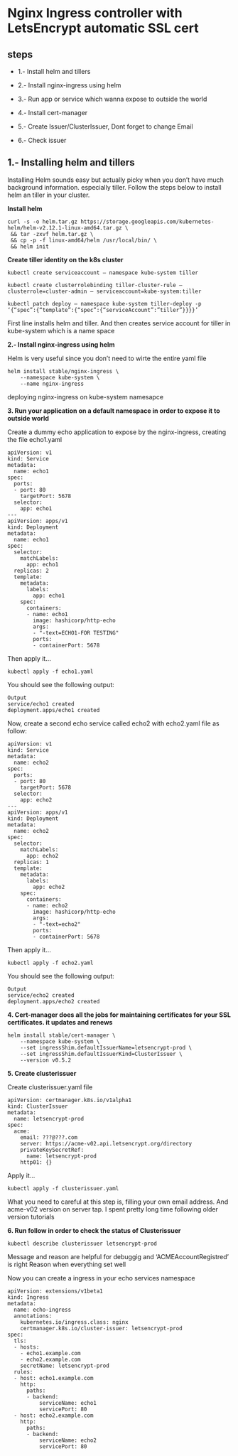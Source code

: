 # **Nginx Ingress controller with LetsEncrypt automatic SSL cert**

## steps

* 1.- Install helm and tillers

* 2.- Install nginx-ingress using helm

* 3.- Run app or service which wanna expose to outside the world

* 4.- Install cert-manager

* 5.- Create Issuer/ClusterIssuer, Dont forget to change Email

* 6.- Check issuer


## 1.- Installing helm and tillers

Installing Helm sounds easy but actually picky when you don’t have much background information. especially tiller. Follow the steps below to install helm an tiller in your cluster.

**Install helm**

```
curl -s -o helm.tar.gz https://storage.googleapis.com/kubernetes-helm/helm-v2.12.1-linux-amd64.tar.gz \
 && tar -zxvf helm.tar.gz \
 && cp -p -f linux-amd64/helm /usr/local/bin/ \
 && helm init
```

 **Create tiller identity on the k8s cluster**

```
kubectl create serviceaccount — namespace kube-system tiller

kubectl create clusterrolebinding tiller-cluster-rule — clusterrole=cluster-admin — serviceaccount=kube-system:tiller

kubectl patch deploy — namespace kube-system tiller-deploy -p ‘{“spec”:{“template”:{“spec”:{“serviceAccount”:”tiller”}}}}’
```
First line installs helm and tiller. And then creates service account for tiller in kube-system which is a name space


**2.- Install nginx-ingress using helm**

Helm is very useful since you don’t need to wirte the entire yaml file

```
helm install stable/nginx-ingress \
    --namespace kube-system \
    --name nginx-ingress
```
deploying nginx-ingress on kube-system namesapce


**3. Run your application on a default namespace in order to expose it to outside world**

Create a dummy echo application to expose by the nginx-ingress, creating the file echo1.yaml

```
apiVersion: v1
kind: Service
metadata:
  name: echo1
spec:
  ports:
  - port: 80
    targetPort: 5678
  selector:
    app: echo1
---
apiVersion: apps/v1
kind: Deployment
metadata:
  name: echo1
spec:
  selector:
    matchLabels:
      app: echo1
  replicas: 2
  template:
    metadata:
      labels:
        app: echo1
    spec:
      containers:
      - name: echo1
        image: hashicorp/http-echo
        args:
        - "-text=ECHO1-FOR TESTING"
        ports:
        - containerPort: 5678
```
Then apply it...

```
kubectl apply -f echo1.yaml
```
You should see the following output:

```
Output
service/echo1 created
deployment.apps/echo1 created
```

Now, create a second echo service called echo2 with echo2.yaml file as follow:

```
apiVersion: v1
kind: Service
metadata:
  name: echo2
spec:
  ports:
  - port: 80
    targetPort: 5678
  selector:
    app: echo2
---
apiVersion: apps/v1
kind: Deployment
metadata:
  name: echo2
spec:
  selector:
    matchLabels:
      app: echo2
  replicas: 1
  template:
    metadata:
      labels:
        app: echo2
    spec:
      containers:
      - name: echo2
        image: hashicorp/http-echo
        args:
        - "-text=echo2"
        ports:
        - containerPort: 5678
```

Then apply it...

```
kubectl apply -f echo2.yaml
```
You should see the following output:

```
Output
service/echo2 created
deployment.apps/echo2 created
```


**4. Cert-manager does all the jobs for maintaining certificates for your SSL certificates. it updates and renews**

```
helm install stable/cert-manager \
    --namespace kube-system \
    --set ingressShim.defaultIssuerName=letsencrypt-prod \
    --set ingressShim.defaultIssuerKind=ClusterIssuer \
    --version v0.5.2
```


**5. Create clusterissuer**

Create clusterissuer.yaml file

```
apiVersion: certmanager.k8s.io/v1alpha1
kind: ClusterIssuer
metadata:
  name: letsencrypt-prod
spec:
  acme:
    email: ???@???.com
    server: https://acme-v02.api.letsencrypt.org/directory
    privateKeySecretRef:
      name: letsencrypt-prod
    http01: {}
```
Apply it...

```
kubectl apply -f clusterissuer.yaml
```

What you need to careful at this step is, filling your own email address. And acme-v02 version on server tap. I spent pretty long time following older version tutorials


**6. Run follow in order to check the status of Clusterissuer**

```
kubectl describe clusterissuer letsencrypt-prod
```

Message and reason are helpful for debuggig and ‘ACMEAccountRegistred’ is right Reason when everything set well

Now you can create a ingress in your echo services namespace

```
apiVersion: extensions/v1beta1
kind: Ingress
metadata:
  name: echo-ingress
  annotations:  
    kubernetes.io/ingress.class: nginx
    certmanager.k8s.io/cluster-issuer: letsencrypt-prod
spec:
  tls:
  - hosts:
    - echo1.example.com
    - echo2.example.com
    secretName: letsencrypt-prod
  rules:
  - host: echo1.example.com
    http:
      paths:
      - backend:
          serviceName: echo1
          servicePort: 80
  - host: echo2.example.com
    http:
      paths:
      - backend:
          serviceName: echo2
          servicePort: 80
```
